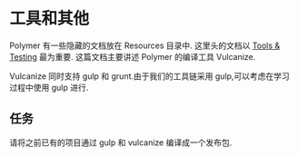 # 工具和其他

Polymer 有一些隐藏的文档放在 Resources 目录中. 这里头的文档以 [Tools & Testing](https://www.polymer-project.org/resources/tooling-strategy.html)
最为重要. 这篇文档主要讲述 Polymer 的编译工具 Vulcanize.

Vulcanize 同时支持 gulp 和 grunt.由于我们的工具链采用 gulp,可以考虑在学习过程中使用 gulp 进行.

## 任务

请将之前已有的项目通过 gulp 和 vulcanize 编译成一个发布包.

